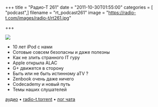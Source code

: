 +++
title = "Радио-Т 261"
date = "2011-10-30T01:55:00"
categories = [ "podcast",]
filename = "rt_podcast261"
image = "https://radio-t.com/images/radio-t/rt261.jpg"

+++

![](https://radio-t.com/images/radio-t/rt261.jpg)

- 10 лет iPod с нами
- Сотовые совсем безопасны и даже полезны
- Как не злить странного IT гуру
- Apple открыла ALAC
- G+ движется в сторону
- Быть или не быть истинному aTV ?
- Zenbook очень даже ничего
- Codecademy и новый путь
- Темы наших слушателей

[аудио](https://archive.rucast.net/radio-t/media/rt_podcast261.mp3) • [radio-t.torrent](http://www.radio-t.com/torrents/rt_podcast261.mp3.torrent) • [лог чата](http://chat.radio-t.com/logs/radio-t-261.html)<audio src="https://archive.rucast.net/radio-t/media/rt_podcast261.mp3" preload="none"></audio>